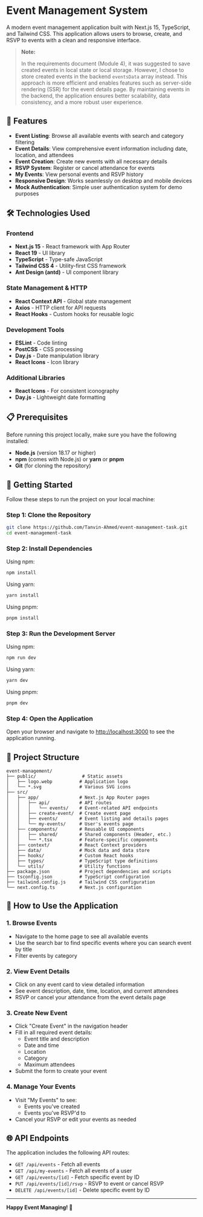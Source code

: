 # Event Management System

A modern event management application built with Next.js 15, TypeScript, and Tailwind CSS. This application allows users to browse, create, and RSVP to events with a clean and responsive interface.

> **Note:**
>
> In the requirements document (Module 4), it was suggested to save created events in local state or local storage. However, I chose to store created events in the backend `eventsData` array instead. This approach is more efficient and enables features such as server-side rendering (SSR) for the event details page. By maintaining events in the backend, the application ensures better scalability, data consistency, and a more robust user experience.

## 🚀 Features

- **Event Listing**: Browse all available events with search and category filtering
- **Event Details**: View comprehensive event information including date, location, and attendees
- **Event Creation**: Create new events with all necessary details
- **RSVP System**: Register or cancel attendance for events
- **My Events**: View personal events and RSVP history
- **Responsive Design**: Works seamlessly on desktop and mobile devices
- **Mock Authentication**: Simple user authentication system for demo purposes

## 🛠️ Technologies Used

### Frontend

- **Next.js 15** - React framework with App Router
- **React 19** - UI library
- **TypeScript** - Type-safe JavaScript
- **Tailwind CSS 4** - Utility-first CSS framework
- **Ant Design (antd)** - UI component library

### State Management & HTTP

- **React Context API** - Global state management
- **Axios** - HTTP client for API requests
- **React Hooks** - Custom hooks for reusable logic

### Development Tools

- **ESLint** - Code linting
- **PostCSS** - CSS processing
- **Day.js** - Date manipulation library
- **React Icons** - Icon library

### Additional Libraries

- **React Icons** - For consistent iconography
- **Day.js** - Lightweight date formatting

## 📋 Prerequisites

Before running this project locally, make sure you have the following installed:

- **Node.js** (version 18.17 or higher)
- **npm** (comes with Node.js) or **yarn** or **pnpm**
- **Git** (for cloning the repository)

## 🚀 Getting Started

Follow these steps to run the project on your local machine:

### Step 1: Clone the Repository

```bash
git clone https://github.com/Tanvin-Ahmed/event-management-task.git
cd event-management-task
```

### Step 2: Install Dependencies

Using npm:

```bash
npm install
```

Using yarn:

```bash
yarn install
```

Using pnpm:

```bash
pnpm install
```

### Step 3: Run the Development Server

Using npm:

```bash
npm run dev
```

Using yarn:

```bash
yarn dev
```

Using pnpm:

```bash
pnpm dev
```

### Step 4: Open the Application

Open your browser and navigate to [http://localhost:3000](http://localhost:3000) to see the application running.

## 📁 Project Structure

```
event-management/
├── public/                 # Static assets
│   ├── logo.webp          # Application logo
│   └── *.svg              # Various SVG icons
├── src/
│   ├── app/               # Next.js App Router pages
│   │   ├── api/           # API routes
│   │   │   └── events/    # Event-related API endpoints
│   │   ├── create-event/  # Create event page
│   │   ├── events/        # Event listing and details pages
│   │   └── my-events/     # User's events page
│   ├── components/        # Reusable UI components
│   │   ├── shared/        # Shared components (Header, etc.)
│   │   └── *.tsx          # Feature-specific components
│   ├── context/           # React Context providers
│   ├── data/              # Mock data and data store
│   ├── hooks/             # Custom React hooks
│   ├── types/             # TypeScript type definitions
│   └── utils/             # Utility functions
├── package.json           # Project dependencies and scripts
├── tsconfig.json          # TypeScript configuration
├── tailwind.config.js     # Tailwind CSS configuration
└── next.config.ts         # Next.js configuration
```

## 🎯 How to Use the Application

### 1. Browse Events

- Navigate to the home page to see all available events
- Use the search bar to find specific events where you can search event by title
- Filter events by category

### 2. View Event Details

- Click on any event card to view detailed information
- See event description, date, time, location, and current attendees
- RSVP or cancel your attendance from the event details page

### 3. Create New Event

- Click "Create Event" in the navigation header
- Fill in all required event details:
  - Event title and description
  - Date and time
  - Location
  - Category
  - Maximum attendees
- Submit the form to create your event

### 4. Manage Your Events

- Visit "My Events" to see:
  - Events you've created
  - Events you've RSVP'd to
- Cancel your RSVP or edit your events as needed

## 🌐 API Endpoints

The application includes the following API routes:

- `GET /api/events` - Fetch all events
- `GET /api/my-events` - Fetch all events of a user
- `GET /api/events/[id]` - Fetch specific event by ID
- `PUT /api/events/[id]/rsvp` - RSVP to event or cancel RSVP
- `DELETE /api/events/[id]` - Delete specific event by ID

---

**Happy Event Managing! 🎉**
